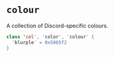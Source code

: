 # `colour`
A collection of Discord-specific colours.

```coffee
class 'col', 'color', 'colour' {
  'blurple' = 0x5865f2
}
```
